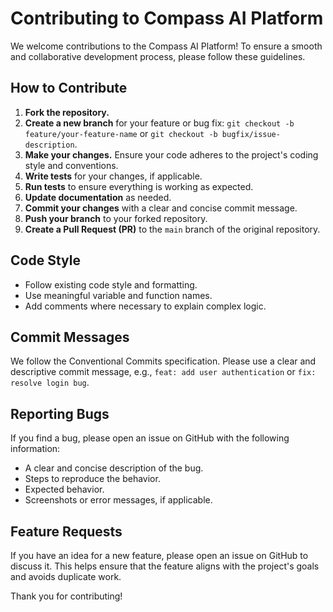 # Contributing to Compass AI Platform

We welcome contributions to the Compass AI Platform! To ensure a smooth and collaborative development process, please follow these guidelines.

## How to Contribute

1.  **Fork the repository.**
2.  **Create a new branch** for your feature or bug fix: `git checkout -b feature/your-feature-name` or `git checkout -b bugfix/issue-description`.
3.  **Make your changes.** Ensure your code adheres to the project's coding style and conventions.
4.  **Write tests** for your changes, if applicable.
5.  **Run tests** to ensure everything is working as expected.
6.  **Update documentation** as needed.
7.  **Commit your changes** with a clear and concise commit message.
8.  **Push your branch** to your forked repository.
9.  **Create a Pull Request (PR)** to the `main` branch of the original repository.

## Code Style

-   Follow existing code style and formatting.
-   Use meaningful variable and function names.
-   Add comments where necessary to explain complex logic.

## Commit Messages

We follow the Conventional Commits specification. Please use a clear and descriptive commit message, e.g., `feat: add user authentication` or `fix: resolve login bug`.

## Reporting Bugs

If you find a bug, please open an issue on GitHub with the following information:

-   A clear and concise description of the bug.
-   Steps to reproduce the behavior.
-   Expected behavior.
-   Screenshots or error messages, if applicable.

## Feature Requests

If you have an idea for a new feature, please open an issue on GitHub to discuss it. This helps ensure that the feature aligns with the project's goals and avoids duplicate work.

Thank you for contributing!
